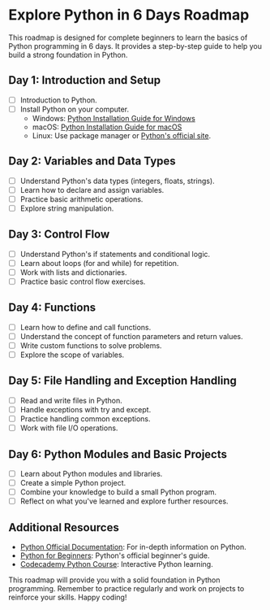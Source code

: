 # Explore Python in 6 Days Roadmap

This roadmap is designed for complete beginners to learn the basics of Python programming in 6 days. It provides a step-by-step guide to help you build a strong foundation in Python.

## Day 1: Introduction and Setup
- [ ] Introduction to Python.
- [ ] Install Python on your computer.
  - Windows: [Python Installation Guide for Windows](https://docs.python.org/3/using/windows.html)
  - macOS: [Python Installation Guide for macOS](https://docs.python.org/3/using/mac.html)
  - Linux: Use package manager or [Python's official site](https://www.python.org/downloads/).

## Day 2: Variables and Data Types
- [ ] Understand Python's data types (integers, floats, strings).
- [ ] Learn how to declare and assign variables.
- [ ] Practice basic arithmetic operations.
- [ ] Explore string manipulation.

## Day 3: Control Flow
- [ ] Understand Python's if statements and conditional logic.
- [ ] Learn about loops (for and while) for repetition.
- [ ] Work with lists and dictionaries.
- [ ] Practice basic control flow exercises.

## Day 4: Functions
- [ ] Learn how to define and call functions.
- [ ] Understand the concept of function parameters and return values.
- [ ] Write custom functions to solve problems.
- [ ] Explore the scope of variables.

## Day 5: File Handling and Exception Handling
- [ ] Read and write files in Python.
- [ ] Handle exceptions with try and except.
- [ ] Practice handling common exceptions.
- [ ] Work with file I/O operations.

## Day 6: Python Modules and Basic Projects
- [ ] Learn about Python modules and libraries.
- [ ] Create a simple Python project.
- [ ] Combine your knowledge to build a small Python program.
- [ ] Reflect on what you've learned and explore further resources.

## Additional Resources
- [Python Official Documentation](https://docs.python.org/3/): For in-depth information on Python.
- [Python for Beginners](https://www.python.org/about/gettingstarted/): Python's official beginner's guide.
- [Codecademy Python Course](https://www.codecademy.com/learn/learn-python-3): Interactive Python learning.

This roadmap will provide you with a solid foundation in Python programming. Remember to practice regularly and work on projects to reinforce your skills. Happy coding!
